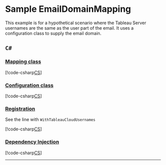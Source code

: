 # Sample EmailDomainMapping

This example is for a hypothetical scenario where the Tableau Server usernames are the same as the user part of the email. It uses a configuration class to supply the email domain.

## `C#`

### [Mapping class](#tab/class)

[!code-csharp[CS](../../../../../examples/Csharp.ExampleApplication/Hooks/Mappings/EmailDomainMapping.cs#namespace)]

### [Configuration class](#tab/config)

[!code-csharp[CS](../../../../../examples/Csharp.ExampleApplication/Hooks/Mappings/EmailDomainMappingOptions.cs)]

### [Registration](#tab/registration)

See the line with `WithTableauCloudUsernames`

[!code-csharp[CS](../../../../../examples/Csharp.ExampleApplication/MyMigrationApplication.cs#EmailDomainMapping-Registration)]

### [Dependency Injection](#tab/di)

[!code-csharp[CS](../../../../../examples/Csharp.ExampleApplication/Program.cs#EmailDomainMapping-DI)]

---
